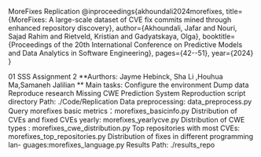 MoreFixes Replication
@inproceedings{akhoundali2024morefixes, title={MoreFixes: A large-scale dataset of CVE fix commits mined through enhanced repository discovery}, author={Akhoundali, Jafar and Nouri, Sajad Rahim and Rietveld, Kristian and Gadyatskaya, Olga}, booktitle={Proceedings of the 20th International Conference on Predictive Models and Data Analytics in Software Engineering}, pages={42--51}, year={2024} }

01 SSS Assignment 2
**Aurthors: Jayme Hebinck, Sha Li ,Houhua Ma,Samaneh Jalilian **
Main tasks:
Configure the environment
Dump data
Reproduce research
Missing CWE Prediction System
Reproduction script directory
Path: ./Code/Replication
Data preprocessing: data_preprocess.py
Query morefixes basic metrics：morefixes_basicinfo.py
Distribution of CVEs and fixed CVEs yearly: morefixes_yearlycve.py
Distribution of CWE types : morefixes_cwe_distribution.py
Top repositories with most CVEs: morefixes_top_repositories.py
Distribution of fixes in different programming lan- guages:morefixes_language.py
Results Path: ./results_repo
